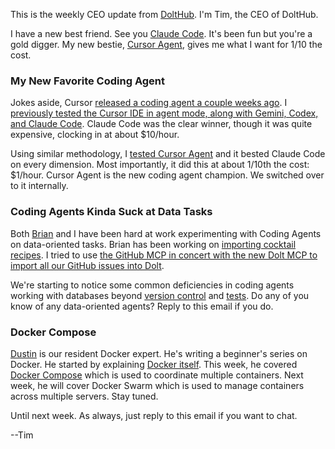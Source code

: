 This is the weekly CEO update from [DoltHub](https://www.dolthub.com/). I'm Tim, the CEO of DoltHub. 

I have a new best friend. See you [Claude Code](https://www.dolthub.com/blog/2025-06-10-claude-code-my-new-best-friend/). It's been fun but you're a gold digger. My new bestie, [Cursor Agent](https://www.dolthub.com/blog/2025-08-15-cursor-agent-vs-claude-code/), gives me what I want for 1/10 the cost.

### My New Favorite Coding Agent

Jokes aside, Cursor [released a coding agent a couple weeks ago](https://cursor.com/blog/cli). I [previously tested the Cursor IDE in agent mode, along with Gemini, Codex, and Claude Code](https://www.dolthub.com/blog/2025-07-15-best-coding-agent/). Claude Code was the clear winner, though it was quite expensive, clocking in at about $10/hour.

Using similar methodology, I [tested Cursor Agent](https://www.dolthub.com/blog/2025-08-15-cursor-agent-vs-claude-code/) and it bested Claude Code on every dimension. Most importantly, it did this at about 1/10th the cost: $1/hour. Cursor Agent is the new coding agent champion. We switched over to it internally.

### Coding Agents Kinda Suck at Data Tasks 

Both [Brian](https://www.dolthub.com/team#brian) and I have been hard at work experimenting with Coding Agents on data-oriented tasks. Brian has been working on [importing cocktail recipes](https://www.dolthub.com/blog/2025-08-18-agentic-datacollection-2/). I tried to use [the GitHub MCP in concert with the new Dolt MCP to import all our GitHub issues into Dolt](https://www.dolthub.com/blog/2025-08-20-does-dolt-need-mcp/). 

We're starting to notice some common deficiencies in coding agents working with databases beyond [version control](https://www.dolthub.com/blog/2025-06-05-cursor-database-branches/) and [tests](https://www.dolthub.com/blog/2025-08-06-agents-need-tests/). Do any of you know of any data-oriented agents? Reply to this email if you do.

### Docker Compose

[Dustin](https://www.dolthub.com/team#dustin) is our resident Docker expert. He's writing a beginner's series on Docker. He started by explaining [Docker itself](https://www.dolthub.com/blog/2025-07-22-a-beginners-guide-to-docker/). This week, he covered [Docker Compose](https://www.dolthub.com/blog/2025-08-19-a-beginners-guide-to-docker-compose/) which is used to coordinate multiple containers. Next week, he will cover Docker Swarm which is used to manage containers across multiple servers. Stay tuned.

Until next week. As always, just reply to this email if you want to chat.

--Tim
